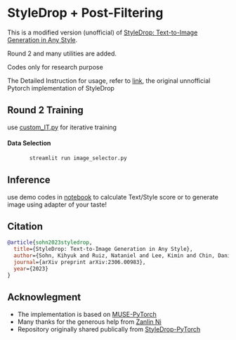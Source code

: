 # StyleDrop + Post-Filtering


This is a modified version (unofficial) of [StyleDrop: Text-to-Image Generation in Any Style](https://arxiv.org/abs/2306.00983).

Round 2 and many utilities are added.

Codes only for research purpose

The Detailed Instruction for usage, refer to [link](https://github.com/aim-uofa/StyleDrop-PyTorch), the original unnofficial Pytorch implementation of StyleDrop




## Round 2 Training

use [custom_IT.py](./configs/cuustom_IT.py) for iterative training

#### Data Selection
```bash
       streamlit run image_selector.py
```


## Inference

use demo codes in [notebook](Basic_tools.ipynb) to calculate Text/Style score or to generate image using adapter of your taste!

## Citation
```bibtex
@article{sohn2023styledrop,
  title={StyleDrop: Text-to-Image Generation in Any Style},
  author={Sohn, Kihyuk and Ruiz, Nataniel and Lee, Kimin and Chin, Daniel Castro and Blok, Irina and Chang, Huiwen and Barber, Jarred and Jiang, Lu and Entis, Glenn and Li, Yuanzhen and others},
  journal={arXiv preprint arXiv:2306.00983},
  year={2023}
}
```


## Acknowlegment

* The implementation is based on [MUSE-PyTorch](https://github.com/baaivision/MUSE-Pytorch)
* Many thanks for the generous help from [Zanlin Ni](https://github.com/nzl-thu)
* Repository originally shared publically from [StyleDrop-PyTorch](https://github.com/aim-uofa/StyleDrop-PyTorch)

